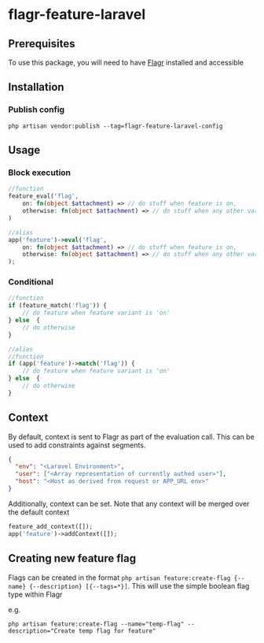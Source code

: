 # flagr-feature-laravel

## Prerequisites

To use this package, you will need to have [Flagr](https://checkr.github.io/flagr) installed and accessible

## Installation

### Publish config

`php artisan vendor:publish --tag=flagr-feature-laravel-config`

## Usage

### Block execution

```php
//function
feature_eval('flag',
    on: fn(object $attachment) => // do stuff when feature is on,
    otherwise: fn(object $attachment) => // do stuff when any other variant isn't matched
)

//alias
app('feature')->eval('flag',
    on: fn(object $attachment) => // do stuff when feature is on,
    otherwise: fn(object $attachment) => // do stuff when any other variant isn't matched
);
```

### Conditional

```php
//function
if (feature_match('flag')) {
    // do feature when feature variant is 'on'
} else  {
    // do otherwise
}

//alias
//function
if (app('feature')->match('flag')) {
    // do feature when feature variant is 'on'
} else  {
    // do otherwise
}
```

## Context

By default, context is sent to Flagr as part of the evaluation call. This can be used to add constraints against segments.

```json
{
  "env": "<Laravel Environment>",
  "user": ["<Array representation of currently authed user>"],
  "host": "<Host as derived from request or APP_URL env>"
}
```

Additionally, context can be set. Note that any context will be merged over the default context

```php
feature_add_context([]);
app('feature')->addContext([]);
```

## Creating new feature flag

Flags can be created in the format `php artisan feature:create-flag {--name} {--description} [{--tags=*}]`. This will use the simple boolean flag type within Flagr

e.g.

```
php artisan feature:create-flag --name="temp-flag" --description="Create temp flag for feature"
```
